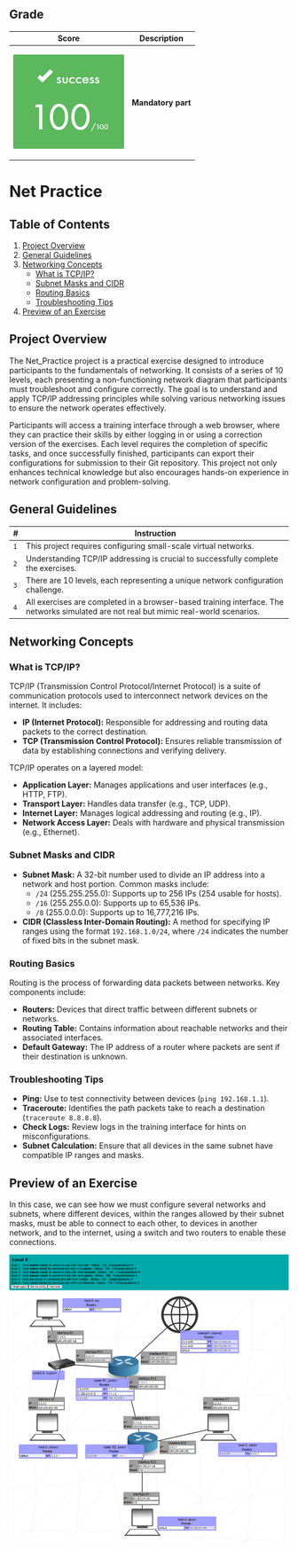 ## Grade

| **Score** | **Description** |
| --------- | ----- |
| <p align="center"><img width="200px" alt="170px" src="https://github.com/BishopVK/Cursus-42Madrid/blob/main/lvl4/NetPractice/img/Score_100.png"></p> | **Mandatory part** |

# Net Practice

## Table of Contents

1. [Project Overview](#project-overview)
2. [General Guidelines](#general-guidelines)
3. [Networking Concepts](#networking-concepts)
   * [What is TCP/IP?](#what-is-tcp/ip?)
   * [Subnet Masks and CIDR](#subnet-masks-and-cidr)
   * [Routing Basics](#routing-basics)
   * [Troubleshooting Tips](#troubleshooting-tips)
4. [Preview of an Exercise](#preview-of-an-exercise)


## Project Overview

The Net_Practice project is a practical exercise designed to introduce participants to the fundamentals of networking. It consists of a series of 10 levels, each presenting a non-functioning network diagram that participants must troubleshoot and configure correctly. The goal is to understand and apply TCP/IP addressing principles while solving various networking issues to ensure the network operates effectively.

Participants will access a training interface through a web browser, where they can practice their skills by either logging in or using a correction version of the exercises. Each level requires the completion of specific tasks, and once successfully finished, participants can export their configurations for submission to their Git repository. This project not only enhances technical knowledge but also encourages hands-on experience in network configuration and problem-solving.


## General Guidelines

| **#** | **Instruction** |
| ----- | --------------- |
|  `1`  | This project requires configuring small-scale virtual networks. |
|  `2`  | Understanding TCP/IP addressing is crucial to successfully complete the exercises. |
|  `3`  | There are 10 levels, each representing a unique network configuration challenge. |
|  `4`  | All exercises are completed in a browser-based training interface. The networks simulated are not real but mimic real-world scenarios. |


## Networking Concepts

### What is TCP/IP?
TCP/IP (Transmission Control Protocol/Internet Protocol) is a suite of communication protocols used to interconnect network devices on the internet. It includes:
* **IP (Internet Protocol):** Responsible for addressing and routing data packets to the correct destination.
* **TCP (Transmission Control Protocol):** Ensures reliable transmission of data by establishing connections and verifying delivery.

TCP/IP operates on a layered model:
* **Application Layer:** Manages applications and user interfaces (e.g., HTTP, FTP).
* **Transport Layer:** Handles data transfer (e.g., TCP, UDP).
* **Internet Layer:** Manages logical addressing and routing (e.g., IP).
* **Network Access Layer:** Deals with hardware and physical transmission (e.g., Ethernet).

### Subnet Masks and CIDR
* **Subnet Mask:** A 32-bit number used to divide an IP address into a network and host portion. Common masks include:
  * `/24` (255.255.255.0): Supports up to 256 IPs (254 usable for hosts).
  * `/16` (255.255.0.0): Supports up to 65,536 IPs.
  * `/8` (255.0.0.0): Supports up to 16,777,216 IPs.
* **CIDR (Classless Inter-Domain Routing):** A method for specifying IP ranges using the format `192.168.1.0/24`, where `/24` indicates the number of fixed bits in the subnet mask.

### Routing Basics
Routing is the process of forwarding data packets between networks. Key components include:
* **Routers:** Devices that direct traffic between different subnets or networks.
* **Routing Table:** Contains information about reachable networks and their associated interfaces.
* **Default Gateway:** The IP address of a router where packets are sent if their destination is unknown.

### Troubleshooting Tips
* **Ping:** Use to test connectivity between devices (`ping 192.168.1.1`).
* **Traceroute:** Identifies the path packets take to reach a destination (`traceroute 8.8.8.8`).
* **Check Logs:** Review logs in the training interface for hints on misconfigurations.
* **Subnet Calculation:** Ensure that all devices in the same subnet have compatible IP ranges and masks.


## Preview of an Exercise

In this case, we can see how we must configure several networks and subnets, where different devices, within the ranges allowed by their subnet masks, must be able to connect to each other, to devices in another network, and to the internet, using a switch and two routers to enable these connections.

<p align="center">
<img src="https://github.com/BishopVK/Cursus-42Madrid/blob/main/lvl4/NetPractice/img/NetPractice.png">
</p>